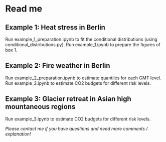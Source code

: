 # Read me

## Example 1: Heat stress in Berlin
Run example_1_preparation.ipynb to fit the conditional distributions (using conditional_distributions.py).
Run example_1.ipynb to prepare the figures of box 1.

## Example 2: Fire weather in Berlin
Run example_2_preparation.ipynb to estimate quantiles for each GMT level.
Run example_2.ipynb to estimate CO2 budgets for different risk levels.

## Example 3: Glacier retreat in Asian high mountaneous regions
Run example_3.ipynb to estimate CO2 budgets for different risk levels.

*Please contact me if you have questions and need more comments / explanation!*